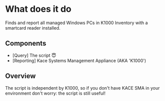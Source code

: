 # What does it do
Finds and report all managed Windows PCs in K1000 Inventory with a smartcard reader installed.


## Components
* [Query] The script :innocent:
* [Reporting] Kace Systems Management Appliance (AKA 'K1000')


## Overview
The script is independent by K1000, so if you don't have KACE SMA in your environment don't worry: the script is still useful!
